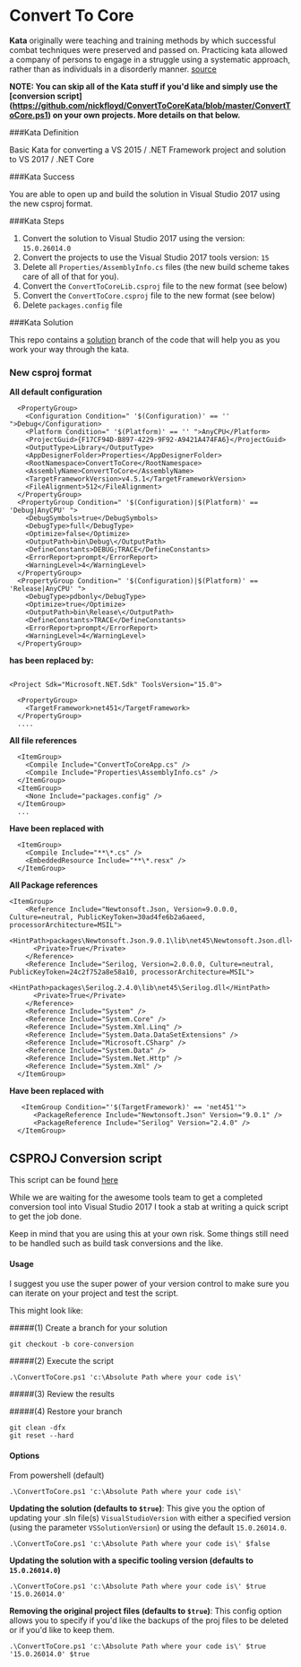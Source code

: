# Convert To Core 

**Kata** originally were teaching and training methods by which successful combat techniques were preserved and passed on. Practicing kata allowed a company of persons to engage in a struggle using a systematic approach, rather than as individuals in a disorderly manner. [source](https://en.wikipedia.org/wiki/Kata)

**NOTE: You can skip all of the Kata stuff if you'd like and simply use the [conversion script] (https://github.com/nickfloyd/ConvertToCoreKata/blob/master/ConvertToCore.ps1) on your own projects. More details on that below.**

###Kata Definition

Basic Kata for converting a VS 2015 / .NET Framework project and solution to VS 2017 / .NET Core

###Kata Success

You are able to open up and build the solution in Visual Studio 2017 using the new csproj format.

###Kata Steps

1. Convert the solution to Visual Studio 2017 using the version: `15.0.26014.0`
2. Convert the projects to use the Visual Studio 2017 tools version: `15`
3. Delete all `Properties/AssemblyInfo.cs` files (the new build scheme takes care of all of that for you).
4. Convert the `ConvertToCoreLib.csproj` file to the new format (see below)
5. Convert the `ConvertToCore.csproj` file to the new format (see below)
6. Delete `packages.config` file

###Kata Solution

This repo contains a [solution](https://github.com/nickfloyd/ConvertToCoreKata/commits/solution) branch of the code that will help you as you work your way through the kata.


### New csproj format

**All default configuration**

```
  <PropertyGroup>
    <Configuration Condition=" '$(Configuration)' == '' ">Debug</Configuration>
    <Platform Condition=" '$(Platform)' == '' ">AnyCPU</Platform>
    <ProjectGuid>{F17CF94D-B897-4229-9F92-A9421A474FA6}</ProjectGuid>
    <OutputType>Library</OutputType>
    <AppDesignerFolder>Properties</AppDesignerFolder>
    <RootNamespace>ConvertToCore</RootNamespace>
    <AssemblyName>ConvertToCore</AssemblyName>
    <TargetFrameworkVersion>v4.5.1</TargetFrameworkVersion>
    <FileAlignment>512</FileAlignment>
  </PropertyGroup>
  <PropertyGroup Condition=" '$(Configuration)|$(Platform)' == 'Debug|AnyCPU' ">
    <DebugSymbols>true</DebugSymbols>
    <DebugType>full</DebugType>
    <Optimize>false</Optimize>
    <OutputPath>bin\Debug\</OutputPath>
    <DefineConstants>DEBUG;TRACE</DefineConstants>
    <ErrorReport>prompt</ErrorReport>
    <WarningLevel>4</WarningLevel>
  </PropertyGroup>
  <PropertyGroup Condition=" '$(Configuration)|$(Platform)' == 'Release|AnyCPU' ">
    <DebugType>pdbonly</DebugType>
    <Optimize>true</Optimize>
    <OutputPath>bin\Release\</OutputPath>
    <DefineConstants>TRACE</DefineConstants>
    <ErrorReport>prompt</ErrorReport>
    <WarningLevel>4</WarningLevel>
  </PropertyGroup>
```

**has been replaced by:**

```

<Project Sdk="Microsoft.NET.Sdk" ToolsVersion="15.0">

  <PropertyGroup>
    <TargetFramework>net451</TargetFramework>
  </PropertyGroup>
  ....
```
**All file references**

```
  <ItemGroup>
    <Compile Include="ConvertToCoreApp.cs" />
    <Compile Include="Properties\AssemblyInfo.cs" />
  </ItemGroup>
  <ItemGroup>
    <None Include="packages.config" />
  </ItemGroup>
  ...
```

**Have been replaced with**

```
  <ItemGroup>
    <Compile Include="**\*.cs" />
    <EmbeddedResource Include="**\*.resx" />
  </ItemGroup>
```

**All Package references**

```
<ItemGroup>
    <Reference Include="Newtonsoft.Json, Version=9.0.0.0, Culture=neutral, PublicKeyToken=30ad4fe6b2a6aeed, processorArchitecture=MSIL">
      <HintPath>packages\Newtonsoft.Json.9.0.1\lib\net45\Newtonsoft.Json.dll</HintPath>
      <Private>True</Private>
    </Reference>
    <Reference Include="Serilog, Version=2.0.0.0, Culture=neutral, PublicKeyToken=24c2f752a8e58a10, processorArchitecture=MSIL">
      <HintPath>packages\Serilog.2.4.0\lib\net45\Serilog.dll</HintPath>
      <Private>True</Private>
    </Reference>
    <Reference Include="System" />
    <Reference Include="System.Core" />
    <Reference Include="System.Xml.Linq" />
    <Reference Include="System.Data.DataSetExtensions" />
    <Reference Include="Microsoft.CSharp" />
    <Reference Include="System.Data" />
    <Reference Include="System.Net.Http" />
    <Reference Include="System.Xml" />
  </ItemGroup>
```

**Have been replaced with**

```
   <ItemGroup Condition="'$(TargetFramework)' == 'net451'">
      <PackageReference Include="Newtonsoft.Json" Version="9.0.1" />
      <PackageReference Include="Serilog" Version="2.4.0" />
  </ItemGroup>
```

## CSPROJ Conversion script

This script can be found [here](https://github.com/nickfloyd/ConvertToCoreKata/blob/master/ConvertToCore.ps1)

While we are waiting for the awesome tools team to get a completed conversion tool into Visual Studio 2017 I took a stab at writing a quick script to get the job done.

Keep in mind that you are using this at your own risk. Some things still need to be handled such as build task conversions and the like.

#### Usage

I suggest you use the super power of your version control to make sure you can iterate on your project and test the script.

This might look like:

#####(1) Create a branch for your solution

`git checkout -b core-conversion`

#####(2) Execute the script

`.\ConvertToCore.ps1 'c:\Absolute Path where your code is\'`

#####(3) Review the results

#####(4) Restore your branch

`git clean -dfx`  
`git reset --hard`

#### Options

From powershell (default)

`.\ConvertToCore.ps1 'c:\Absolute Path where your code is\'`

**Updating the solution (defaults to `$true`)**: This give you the option of updating your .sln file(s) `VisualStudioVersion` with either a specified version (using the parameter `VSSolutionVersion`) or using the default `15.0.26014.0`.

`.\ConvertToCore.ps1 'c:\Absolute Path where your code is\' $false`

**Updating the solution with a specific tooling version (defaults to `15.0.26014.0`)**

`.\ConvertToCore.ps1 'c:\Absolute Path where your code is\' $true '15.0.26014.0'`

**Removing the original project files (defaults to `$true`)**: This config option allows you to specify if you'd like the backups of the proj files to be deleted or if you'd like to keep them.

`.\ConvertToCore.ps1 'c:\Absolute Path where your code is\' $true '15.0.26014.0' $true`

